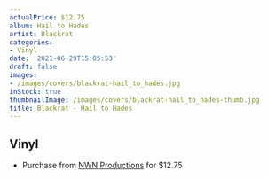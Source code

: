 ```yaml
---
actualPrice: $12.75
album: Hail to Hades
artist: Blackrat
categories:
- Vinyl
date: '2021-06-29T15:05:53'
draft: false
images:
- /images/covers/blackrat-hail_to_hades.jpg
inStock: true
thumbnailImage: /images/covers/blackrat-hail_to_hades-thumb.jpg
title: Blackrat - Hail to Hades
---
```


## Vinyl
* Purchase from [NWN Productions](http://shop.nwnprod.com/index.php?route=product/product&path=75&product_id=2188&sort=pd.name&order=ASC) for $12.75
